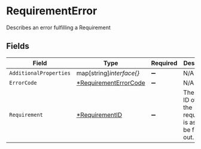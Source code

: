 # RequirementError

Describes an error fulfilling a Requirement


## Fields

| Field                                                                | Type                                                                 | Required                                                             | Description                                                          |
| -------------------------------------------------------------------- | -------------------------------------------------------------------- | -------------------------------------------------------------------- | -------------------------------------------------------------------- |
| `AdditionalProperties`                                               | map[string]*interface{}*                                             | :heavy_minus_sign:                                                   | N/A                                                                  |
| `ErrorCode`                                                          | [*RequirementErrorCode](../../models/shared/requirementerrorcode.md) | :heavy_minus_sign:                                                   | N/A                                                                  |
| `Requirement`                                                        | [*RequirementID](../../models/shared/requirementid.md)               | :heavy_minus_sign:                                                   | The unique ID of what the requirement is asking to be filled out.    |